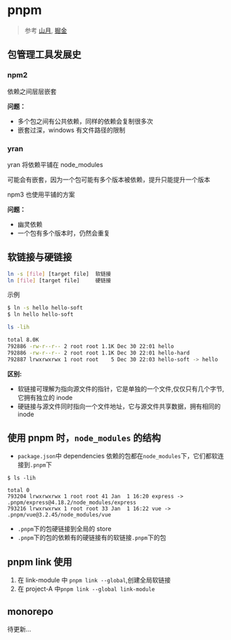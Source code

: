 # pnpm

> 参考 [山月](https://q.shanyue.tech/engineering/751.html#pnpm-%E4%B8%BA%E4%BD%95%E8%8A%82%E7%9C%81%E7%A9%BA%E9%97%B4), [掘金](https://juejin.cn/post/7127295203177676837)

## 包管理工具发展史

### npm2

依赖之间层层嵌套

**问题：**

- 多个包之间有公共依赖，同样的依赖会复制很多次
- 嵌套过深，windows 有文件路径的限制

### yran

yran 将依赖平铺在 node_modules

可能会有嵌套，因为一个包可能有多个版本被依赖，提升只能提升一个版本

npm3 也使用平铺的方案

**问题：**

- 幽灵依赖
- 一个包有多个版本时，仍然会重复

## 软链接与硬链接

```bash
ln -s [file] [target file]  软链接
ln [file] [target file]     硬链接
```

示例

```bash
$ ln -s hello hello-soft
$ ln hello hello-soft

ls -lih

total 8.0K
792886 -rw-r--r-- 2 root root 1.1K Dec 30 22:01 hello
792886 -rw-r--r-- 2 root root 1.1K Dec 30 22:01 hello-hard
792887 lrwxrwxrwx 1 root root    5 Dec 30 22:03 hello-soft -> hello
```

**区别:**

- 软链接可理解为指向源文件的指针，它是单独的一个文件,仅仅只有几个字节,它拥有独立的 inode
- 硬链接与源文件同时指向一个文件地址，它与源文件共享数据，拥有相同的 inode

## 使用 pnpm 时，`node_modules` 的结构

- `package.json`中 dependencies 依赖的包都在`node_modules`下，它们都软连接到`.pnpm`下

```
$ ls -lih

total 0
793204 lrwxrwxrwx 1 root root 41 Jan  1 16:20 express -> .pnpm/express@4.18.2/node_modules/express
793216 lrwxrwxrwx 1 root root 33 Jan  1 16:22 vue -> .pnpm/vue@3.2.45/node_modules/vue
```

- `.pnpm`下的包硬链接到全局的 store
- `.pnpm`下的包的依赖有的硬链接有的软链接`.pnpm`下的包

## pnpm link 使用

1. 在 link-module 中 `pnpm link --global`,创建全局软链接
2. 在 project-A 中`pnpm link --global link-module`

## monorepo

待更新...
